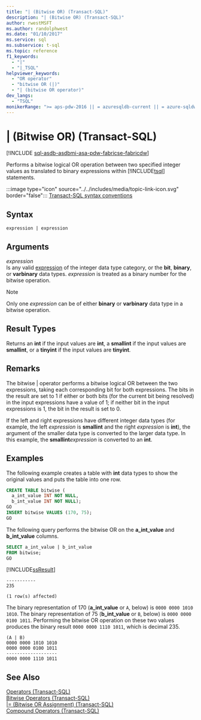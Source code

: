 ```yaml
---
title: "| (Bitwise OR) (Transact-SQL)"
description: "| (Bitwise OR) (Transact-SQL)"
author: rwestMSFT
ms.author: randolphwest
ms.date: "01/10/2017"
ms.service: sql
ms.subservice: t-sql
ms.topic: reference
f1_keywords:
  - "|"
  - "|_TSQL"
helpviewer_keywords:
  - "OR operator"
  - "bitwise OR (|)"
  - "| (bitwise OR operator)"
dev_langs:
  - "TSQL"
monikerRange: ">= aps-pdw-2016 || = azuresqldb-current || = azure-sqldw-latest || >= sql-server-2016 || >= sql-server-linux-2017 || = azuresqldb-mi-current||=fabric"
---
```


# | (Bitwise OR) (Transact-SQL)

[!INCLUDE [sql-asdb-asdbmi-asa-pdw-fabricse-fabricdw](../../includes/applies-to-version/sql-asdb-asdbmi-asa-pdw-fabricse-fabricdw.md)]

Performs a bitwise logical OR operation between two specified integer values as translated to binary expressions within [!INCLUDE[tsql](../../includes/tsql-md.md)] statements.  
  
:::image type="icon" source="../../includes/media/topic-link-icon.svg" border="false"::: [Transact-SQL syntax conventions](../../t-sql/language-elements/transact-sql-syntax-conventions-transact-sql.md)  
  
## Syntax  
  
```syntaxsql   
expression | expression  
```  
  
## Arguments
 *expression*  
 Is any valid [expression](../../t-sql/language-elements/expressions-transact-sql.md) of the integer data type category, or the **bit**, **binary**, or **varbinary** data types. *expression* is treated as a binary number for the bitwise operation.  
  
> [!NOTE]  
>  Only one *expression* can be of either **binary** or **varbinary** data type in a bitwise operation.  
  
## Result Types  
 Returns an **int** if the input values are **int**, a **smallint** if the input values are **smallint**, or a **tinyint** if the input values are **tinyint**.  
  
## Remarks  
 The bitwise | operator performs a bitwise logical OR between the two expressions, taking each corresponding bit for both expressions. The bits in the result are set to 1 if either or both bits (for the current bit being resolved) in the input expressions have a value of 1; if neither bit in the input expressions is 1, the bit in the result is set to 0.  
  
 If the left and right expressions have different integer data types (for example, the left *expression* is **smallint** and the right *expression* is **int**), the argument of the smaller data type is converted to the larger data type. In this example, the **smallint**_expression_ is converted to an **int**.  
  
## Examples  
 The following example creates a table with **int** data types to show the original values and puts the table into one row.  
  
```sql  
CREATE TABLE bitwise (  
  a_int_value INT NOT NULL,  
  b_int_value INT NOT NULL);  
GO  
INSERT bitwise VALUES (170, 75);  
GO  
```  
  
 The following query performs the bitwise OR on the **a_int_value** and **b_int_value** columns.  
  
```sql  
SELECT a_int_value | b_int_value  
FROM bitwise;  
GO  
```  
  
 [!INCLUDE[ssResult](../../includes/ssresult-md.md)]  
  
```  
-----------   
235           
  
(1 row(s) affected)  
```  
  
 The binary representation of 170 (**a_int_value** or `A`, below) is `0000 0000 1010 1010`. The binary representation of 75 (**b_int_value** or `B`, below) is `0000 0000 0100 1011`. Performing the bitwise OR operation on these two values produces the binary result `0000 0000 1110 1011`, which is decimal 235.  
  
```  
(A | B)  
0000 0000 1010 1010  
0000 0000 0100 1011  
-------------------  
0000 0000 1110 1011  
```  
  
## See Also  
 [Operators &#40;Transact-SQL&#41;](../../t-sql/language-elements/operators-transact-sql.md)   
 [Bitwise Operators &#40;Transact-SQL&#41;](../../t-sql/language-elements/bitwise-operators-transact-sql.md)   
 [&#124;= &#40;Bitwise OR Assignment&#41; &#40;Transact-SQL&#41;](../../t-sql/language-elements/bitwise-or-equals-transact-sql.md)   
 [Compound Operators &#40;Transact-SQL&#41;](../../t-sql/language-elements/compound-operators-transact-sql.md)  
  
  


